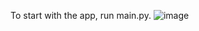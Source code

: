 To start with the app, run main.py.
![image](https://user-images.githubusercontent.com/56346735/129209162-17bd7d90-79c9-4909-bcc1-1706074ae6b7.png)
